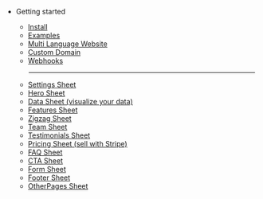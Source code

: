- Getting started

  - [Install](install.md)
  - [Examples](examples.md)
  - [Multi Language Website](multilang.md)
  - [Custom Domain](customdomain.md)
  - [Webhooks](webhooks.md)
    <hr style="border: 1px solid #efefef;">
  - [Settings Sheet](settings.md)
  - [Hero Sheet](hero.md)
  - [Data Sheet (visualize your data)](data.md)
  - [Features Sheet](features.md)
  - [Zigzag Sheet](zigzag.md)
  - [Team Sheet](team.md)
  - [Testimonials Sheet](testimonials.md)
  - [Pricing Sheet (sell with Stripe)](pricing.md)
  - [FAQ Sheet](faq.md)
  - [CTA Sheet](cta.md)
  - [Form Sheet](form.md)
  - [Footer Sheet](footer.md)
  - [OtherPages Sheet](otherpages.md)
